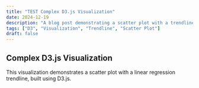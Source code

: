 ```yaml
---
title: "TEST Complex D3.js Visualization"
date: 2024-12-19
description: "A blog post demonstrating a scatter plot with a trendline using D3.js."
tags: ["D3", "Visualization", "Trendline", "Scatter Plot"]
draft: false
---
```


## Complex D3.js Visualization

This visualization demonstrates a scatter plot with a linear regression trendline, built using D3.js.

<div id="chart"></div>

<!-- Load the D3.js library -->
<script src="https://d3js.org/d3.v7.min.js"></script>

<!-- Load your custom D3 script -->
<script src="/blog/js/d3-visualization.js"></script>